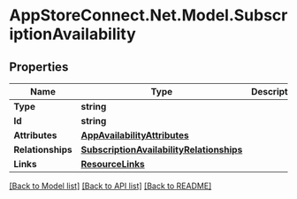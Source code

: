 # AppStoreConnect.Net.Model.SubscriptionAvailability

## Properties

Name | Type | Description | Notes
------------ | ------------- | ------------- | -------------
**Type** | **string** |  | 
**Id** | **string** |  | 
**Attributes** | [**AppAvailabilityAttributes**](AppAvailabilityAttributes.md) |  | [optional] 
**Relationships** | [**SubscriptionAvailabilityRelationships**](SubscriptionAvailabilityRelationships.md) |  | [optional] 
**Links** | [**ResourceLinks**](ResourceLinks.md) |  | 

[[Back to Model list]](../README.md#documentation-for-models) [[Back to API list]](../README.md#documentation-for-api-endpoints) [[Back to README]](../README.md)


